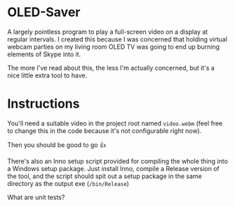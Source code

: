 # OLED-Saver
A largely pointless program to play a full-screen video on a display at regular intervals. I created this because I was concerned that holding virtual webcam parties on my living room OLED TV was going to end up burning elements of Skype into it.

The more I've read about this, the less I'm actually concerned, but it's a nice little extra tool to have.

# Instructions

You'll need a suitable video in the project root named `video.webm` (feel free to change this in the code because it's not configurable right now).

Then you should be good to go :thumbsup:

There's also an Inno setup script provided for compiling the whole thing into a Windows setup package. Just install Inno, compile a Release version of the tool, and the script should spit out a setup package in the same directory as the output exe (`/bin/Release`)


What are unit tests?
